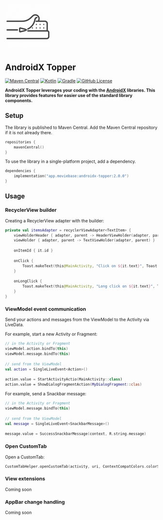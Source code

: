 <img alt="Trakt" src="doc/images/topper.png" width="150">

# AndroidX Topper
[![Maven Central](https://img.shields.io/maven-central/v/app.moviebase/androidx-topper?label=Maven%20Central)](https://search.maven.org/artifact/app.moviebase/androidx-topper)
[![Kotlin](https://img.shields.io/badge/kotlin-1.8.10-blue.svg?logo=kotlin)](http://kotlinlang.org)
[![Gradle](https://img.shields.io/badge/Gradle-8-blue?style=flat)](https://gradle.org)
[![GitHub License](https://img.shields.io/badge/license-Apache%20License%202.0-blue.svg?style=flat)](http://www.apache.org/licenses/LICENSE-2.0)

**AndroidX Topper leverages your coding with the [AndroidX](https://developer.android.com/jetpack/androidx) libraries. This library provides features for easier use of the standard library components.**

## Setup

The library is published to Maven Central. Add the Maven Central repository if it is not already there.

```kotlin
repositories {
    mavenCentral()
}
```

To use the library in a single-platform project, add a dependency.

```kotlin
dependencies {
    implementation("app.moviebase:androidx-topper:2.0.0")
}
```

## Usage

### RecyclerView builder
Creating a RecyclerView adapter with the builder:

```kotlin
private val itemsAdapter = recyclerViewAdapter<TextItem> {
    viewHolderHeader { adapter, parent -> HeaderViewHolder(adapter, parent) }
    viewHolder { adapter, parent -> TextViewHolder(adapter, parent) }

    onItemId { it.id }

    onClick {
        Toast.makeText(this@MainActivity, "Click on ${it.text}", Toast.LENGTH_SHORT).show()
    }

    onLongClick {
        Toast.makeText(this@MainActivity, "Long click on ${it.text}", Toast.LENGTH_SHORT).show()
    }
}
```

### ViewModel event communication

Send your actions and messages from the ViewModel to the Activity via LiveData.

For example, start a new Activity or Fragment:

```kotlin
// in the Activity or Fragment
viewModel.action.bindTo(this)
viewModel.message.bindTo(this)

// send from the ViewModel
val action = SingleLiveEvent<Action>()

action.value = StartActivityActio(MainActivity::class)
action.value = ShowDialogFragmentAction(MyDialogFragment::clas)
```

For example, send a Snackbar message:

```kotlin
// in the Activity or Fragment
viewModel.message.bindTo(this)

// send from the ViewModel
val message = SingleLiveEvent<SnackbarMessage>()

message.value = SuccessSnackbarMessage(context, R.string.message)
```

### Open CustomTab

Open a CustomTab:

```kotlin
CustomTabHelper.openCustomTab(activity, uri, ContextCompatColors.colorSurface(activity), Logger::e)

```

### View extensions

Coming soon

### AppBar change handling

Coming soon


